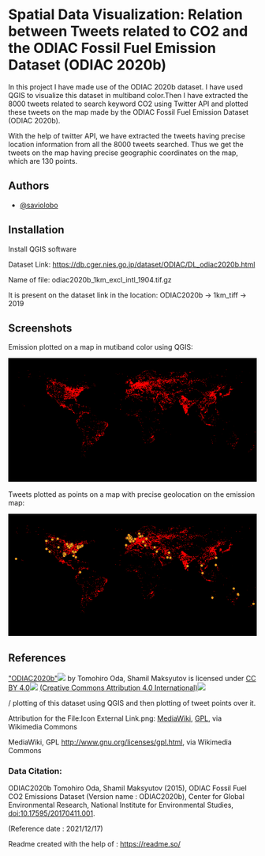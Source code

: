 
# Spatial Data Visualization: Relation between Tweets related to CO2 and the ODIAC Fossil Fuel Emission Dataset (ODIAC 2020b)

   In this project I have made use of the ODIAC 2020b dataset. I have used QGIS to visualize this dataset in multiband color.Then I have extracted the 8000 tweets related to search keyword CO2 using Twitter API and plotted these tweets on the map made by the ODIAC Fossil Fuel Emission Dataset (ODIAC 2020b).

With the help of twitter API, we have extracted the tweets having precise location information from all the 8000 tweets searched. Thus we get the tweets on the map having precise geographic coordinates on the map, which are 130 points. 
## Authors

- [@saviolobo](https://github.com/saviolobo)


## Installation

Install QGIS software

Dataset Link: https://db.cger.nies.go.jp/dataset/ODIAC/DL_odiac2020b.html

Name of file: odiac2020b_1km_excl_intl_1904.tif.gz

It is present on the dataset link in the location: ODIAC2020b -> 1km_tiff -> 2019



    
## Screenshots

Emission plotted on a map in mutiband color using QGIS:

![](https://github.com/saviolobo/Spatial-Data-Visualization/blob/main/1.png)

Tweets plotted as points on a map with precise geolocation on the emission map:

![](https://github.com/saviolobo/Spatial-Data-Visualization/blob/main/2.png)


## References

["ODIAC2020b"![](https://upload.wikimedia.org/wikipedia/commons/6/64/Icon_External_Link.png)](https://db.cger.nies.go.jp/dataset/ODIAC/DL_odiac2020b.html) by Tomohiro Oda, Shamil Maksyutov is licensed under
[CC BY 4.0![](https://upload.wikimedia.org/wikipedia/commons/6/64/Icon_External_Link.png)](https://creativecommons.org/licenses/by/4.0/deed.en) [(Creative Commons Attribution 4.0 International)![](https://upload.wikimedia.org/wikipedia/commons/6/64/Icon_External_Link.png)](https://creativecommons.org/licenses/by/4.0/legalcode)

/ plotting of this dataset using QGIS and then plotting of tweet points over it.

Attribution for the File:Icon External Link.png:
<a href="https://commons.wikimedia.org/wiki/File:Icon_External_Link.png">MediaWiki</a>, <a href="http://www.gnu.org/licenses/gpl.html">GPL</a>, via Wikimedia Commons

MediaWiki, GPL <http://www.gnu.org/licenses/gpl.html>, via Wikimedia Commons

### Data Citation:
ODIAC2020b
Tomohiro Oda, Shamil Maksyutov (2015), ODIAC Fossil Fuel CO2 Emissions Dataset (Version name : ODIAC2020b), Center for Global Environmental Research, National Institute for Environmental Studies, [doi:10.17595/20170411.001](http://doi.org/10.17595/20170411.001). 

(Reference date : 2021/12/17)

Readme created with the help of : https://readme.so/



